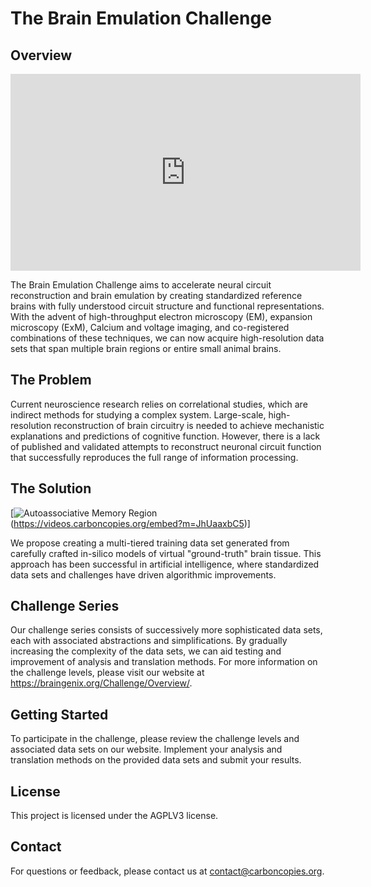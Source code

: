 # The Brain Emulation Challenge

## Overview



<iframe width="560" height="315" src="https://videos.carboncopies.org/embed?m=yY1QRzTQA" frameborder="0" allowfullscreen></iframe>

The Brain Emulation Challenge aims to accelerate neural circuit reconstruction and brain emulation by creating standardized reference brains with fully understood circuit structure and functional representations. With the advent of high-throughput electron microscopy (EM), expansion microscopy (ExM), Calcium and voltage imaging, and co-registered combinations of these techniques, we can now acquire high-resolution data sets that span multiple brain regions or entire small animal brains.

## The Problem

Current neuroscience research relies on correlational studies, which are indirect methods for studying a complex system. Large-scale, high-resolution reconstruction of brain circuitry is needed to achieve mechanistic explanations and predictions of cognitive function. However, there is a lack of published and validated attempts to reconstruct neuronal circuit function that successfully reproduces the full range of information processing.

## The Solution

[![Autoassociative Memory Region](https://videos.carboncopies.org/media/original/thumbnails/user/tliao/a2b048e69c3f4ea0875c311f22a175dc.Autoassociative-Growing.mp4_UAErCF4.jpg)(https://videos.carboncopies.org/embed?m=JhUaaxbC5)]

We propose creating a multi-tiered training data set generated from carefully crafted in-silico models of virtual "ground-truth" brain tissue. This approach has been successful in artificial intelligence, where standardized data sets and challenges have driven algorithmic improvements.

## Challenge Series

Our challenge series consists of successively more sophisticated data sets, each with associated abstractions and simplifications. By gradually increasing the complexity of the data sets, we can aid testing and improvement of analysis and translation methods. For more information on the challenge levels, please visit our website at https://braingenix.org/Challenge/Overview/.

## Getting Started

To participate in the challenge, please review the challenge levels and associated data sets on our website. Implement your analysis and translation methods on the provided data sets and submit your results.

## License

This project is licensed under the AGPLV3 license.

## Contact

For questions or feedback, please contact us at contact@carboncopies.org.